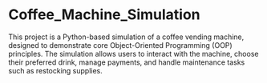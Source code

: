 # Coffee_Machine_Simulation
This project is a Python-based simulation of a coffee vending machine, designed to demonstrate core Object-Oriented Programming (OOP) principles. The simulation allows users to interact with the machine, choose their preferred drink, manage payments, and handle maintenance tasks such as restocking supplies.
